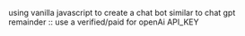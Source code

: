 using vanilla javascript to create a chat bot similar to  chat gpt  
 remainder :: use a verified/paid for openAi API_KEY